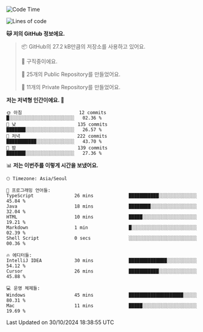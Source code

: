   <!--START_SECTION:waka-->
![Code Time](http://img.shields.io/badge/Code%20Time-889%20hrs%206%20mins-blue)

![Lines of code](https://img.shields.io/badge/%EC%A0%80%EB%8A%94%20%EC%97%AC%ED%83%9C%EA%B9%8C%EC%A7%80%20-408.3%20thousand%20%EC%A4%84%EC%9D%98%20%EC%BD%94%EB%93%9C%EB%A5%BC%20%EC%9E%91%EC%84%B1%ED%96%88%EC%96%B4%EC%9A%94.-blue)

**🐱 저의 GitHub 정보에요.** 

> 📦 GitHub의 27.2 kB만큼의 저장소를 사용하고 있어요. 
 > 
> 💼 구직중이에요.
 > 
> 📜 25개의 Public Repository를 만들었어요. 
 > 
> 🔑 11개의 Private Repository를 만들었어요. 
 > 
**저는 저녁형 인간이에요. 🦉** 

```text
🌞 아침                     12 commits          █░░░░░░░░░░░░░░░░░░░░░░░░   02.36 % 
🌆 낮　                     135 commits         ███████░░░░░░░░░░░░░░░░░░   26.57 % 
🌃 저녁                     222 commits         ███████████░░░░░░░░░░░░░░   43.70 % 
🌙 밤　                     139 commits         ███████░░░░░░░░░░░░░░░░░░   27.36 % 
```


📊 **저는 이번주를 이렇게 시간을 보냈어요.** 

```text
🕑︎ Timezone: Asia/Seoul

💬 프로그래밍 언어들: 
TypeScript               26 mins             ███████████░░░░░░░░░░░░░░   45.84 % 
Java                     18 mins             ████████░░░░░░░░░░░░░░░░░   32.04 % 
HTML                     10 mins             █████░░░░░░░░░░░░░░░░░░░░   19.21 % 
Markdown                 1 min               █░░░░░░░░░░░░░░░░░░░░░░░░   02.39 % 
Shell Script             0 secs              ░░░░░░░░░░░░░░░░░░░░░░░░░   00.36 % 

🔥 에디터들: 
IntelliJ IDEA            30 mins             ██████████████░░░░░░░░░░░   54.12 % 
Cursor                   26 mins             ███████████░░░░░░░░░░░░░░   45.88 % 

💻 운영 체제들: 
Windows                  45 mins             ████████████████████░░░░░   80.31 % 
Mac                      11 mins             █████░░░░░░░░░░░░░░░░░░░░   19.69 % 
```


 Last Updated on 30/10/2024 18:38:55 UTC
<!--END_SECTION:waka-->
